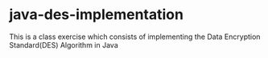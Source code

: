 # java-des-implementation
This is a class exercise which consists of implementing the Data Encryption Standard(DES) Algorithm in Java

